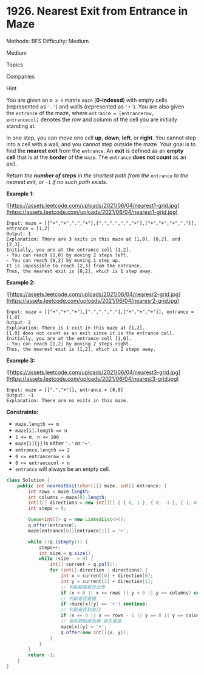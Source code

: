 # 1926. Nearest Exit from Entrance in Maze

Methods: BFS
Difficulty: Medium

Medium

Topics

Companies

Hint

You are given an `m x n` matrix `maze` (**0-indexed**) with empty cells (represented as `'.'`) and walls (represented as `'+'`). You are also given the `entrance` of the maze, where `entrance = [entrancerow, entrancecol]` denotes the row and column of the cell you are initially standing at.

In one step, you can move one cell **up**, **down**, **left**, or **right**. You cannot step into a cell with a wall, and you cannot step outside the maze. Your goal is to find the **nearest exit** from the `entrance`. An **exit** is defined as an **empty cell** that is at the **border** of the `maze`. The `entrance` **does not count** as an exit.

Return *the **number of steps** in the shortest path from the* `entrance` *to the nearest exit, or* `-1` *if no such path exists*.

**Example 1:**

![https://assets.leetcode.com/uploads/2021/06/04/nearest1-grid.jpg](https://assets.leetcode.com/uploads/2021/06/04/nearest1-grid.jpg)

```
Input: maze = [["+","+",".","+"],[".",".",".","+"],["+","+","+","."]], entrance = [1,2]
Output: 1
Explanation: There are 3 exits in this maze at [1,0], [0,2], and [2,3].
Initially, you are at the entrance cell [1,2].
- You can reach [1,0] by moving 2 steps left.
- You can reach [0,2] by moving 1 step up.
It is impossible to reach [2,3] from the entrance.
Thus, the nearest exit is [0,2], which is 1 step away.

```

**Example 2:**

![https://assets.leetcode.com/uploads/2021/06/04/nearesr2-grid.jpg](https://assets.leetcode.com/uploads/2021/06/04/nearesr2-grid.jpg)

```
Input: maze = [["+","+","+"],[".",".","."],["+","+","+"]], entrance = [1,0]
Output: 2
Explanation: There is 1 exit in this maze at [1,2].
[1,0] does not count as an exit since it is the entrance cell.
Initially, you are at the entrance cell [1,0].
- You can reach [1,2] by moving 2 steps right.
Thus, the nearest exit is [1,2], which is 2 steps away.

```

**Example 3:**

![https://assets.leetcode.com/uploads/2021/06/04/nearest3-grid.jpg](https://assets.leetcode.com/uploads/2021/06/04/nearest3-grid.jpg)

```
Input: maze = [[".","+"]], entrance = [0,0]
Output: -1
Explanation: There are no exits in this maze.

```

**Constraints:**

- `maze.length == m`
- `maze[i].length == n`
- `1 <= m, n <= 100`
- `maze[i][j]` is either `'.'` or `'+'`.
- `entrance.length == 2`
- `0 <= entrancerow < m`
- `0 <= entrancecol < n`
- `entrance` will always be an empty cell.

```java
class Solution {
    public int nearestExit(char[][] maze, int[] entrance) {
        int rows = maze.length;
        int columns = maze[0].length;
        int[][] directions = new int[][] { { 0, 1 }, { 0, -1 }, { 1, 0 }, { -1, 0 } };
        int steps = 0;

        Queue<int[]> q = new LinkedList<>();
        q.offer(entrance);
        maze[entrance[0]][entrance[1]] = '+';

        while (!q.isEmpty()) {
            steps++;
            int size = q.size();
            while (size-- > 0) {
                int[] current = q.poll();
                for (int[] direction : directions) {
                    int x = current[0] + direction[0];
                    int y = current[1] + direction[1];
                    // 判斷範圍是否出界
                    if (x < 0 || x >= rows || y < 0 || y >= columns) continue;
                    // 判斷是否是牆
                    if (maze[x][y] == '+') continue;
                    // 判斷是否到出口
                    if (x == 0 || x == rows - 1 || y == 0 || y == columns - 1) return steps;
                    // 當前節點便為牆 避免重複
                    maze[x][y] = '+';
                    q.offer(new int[]{x, y});
                }
            }
        }
        return -1;
    }
}
```